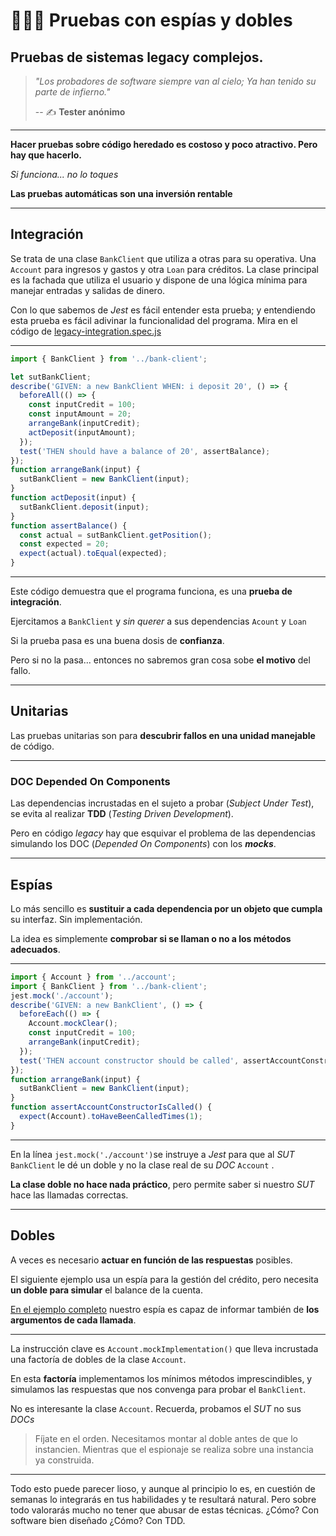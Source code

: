 # 🕵🏼‍♂️ Pruebas con espías y dobles

## Pruebas de sistemas legacy complejos.


> _"Los probadores de software siempre van al cielo; Ya han tenido su parte de infierno."_
>
> -- ✍️ **Tester anónimo**

---

 **Hacer pruebas sobre código heredado es costoso y poco atractivo. Pero hay que hacerlo.**

_Si funciona... no lo toques_

**Las pruebas automáticas son una inversión rentable**

---

## Integración

Se trata de una clase `BankClient` que utiliza a otras para su operativa. Una `Account` para ingresos y gastos y otra `Loan` para créditos. La clase principal es la fachada que utiliza el usuario y dispone de una lógica mínima para manejar entradas y salidas de dinero.

Con lo que sabemos de _Jest_ es fácil entender esta prueba; y entendiendo esta prueba es fácil adivinar la funcionalidad del programa. Mira en el código de [legacy-integration.spec.js](https://github.com/LabsAdemy/WebTesting_unit_Labs/blob/master/src/unit/legacy/tests/legacy-integration.spec.js)

---
```js
import { BankClient } from '../bank-client';

let sutBankClient;
describe('GIVEN: a new BankClient WHEN: i deposit 20', () => {
  beforeAll(() => {
    const inputCredit = 100;
    const inputAmount = 20;
    arrangeBank(inputCredit);
    actDeposit(inputAmount);
  });
  test('THEN should have a balance of 20', assertBalance);
});
function arrangeBank(input) {
  sutBankClient = new BankClient(input);
}
function actDeposit(input) {
  sutBankClient.deposit(input);
}
function assertBalance() {
  const actual = sutBankClient.getPosition();
  const expected = 20;
  expect(actual).toEqual(expected);
}
```
---

Este código demuestra que el programa funciona, es una **prueba de integración**.

Ejercitamos a `BankClient` y _sin querer_ a sus dependencias `Acount` y `Loan`

Si la prueba pasa es una buena dosis de **confianza**.

Pero si no la pasa... entonces no sabremos gran cosa sobe **el motivo** del fallo.

---

## Unitarias

Las pruebas unitarias son para **descubrir fallos en una unidad manejable** de código.

---

### DOC Depended On Components

Las dependencias incrustadas en el sujeto a probar (_Subject Under Test_), se evita al realizar **TDD** (_Testing Driven Development_).

Pero en código _legacy_ hay que esquivar el problema de las dependencias simulando  los DOC (_Depended On Components_) con los **_mocks_**.

---

## Espías

Lo más sencillo es **sustituir a cada dependencia por un objeto que cumpla** su interfaz. Sin implementación.

La idea es simplemente **comprobar si se llaman o no a los métodos adecuados**.

---

```js
import { Account } from '../account';
import { BankClient } from '../bank-client';
jest.mock('./account');
describe('GIVEN: a new BankClient', () => {
  beforeEach(() => {
    Account.mockClear();
    const inputCredit = 100;
    arrangeBank(inputCredit);
  });
  test('THEN account constructor should be called', assertAccountConstructorIsCalled);
});
function arrangeBank(input) {
  sutBankClient = new BankClient(input);
}
function assertAccountConstructorIsCalled() {
  expect(Account).toHaveBeenCalledTimes(1);
}
```

---

En la línea `jest.mock('./account')`se instruye a _Jest_ para que al _SUT_ `BankClient`  le dé un doble y no la clase real de su _DOC_ `Account` .

**La clase doble no hace nada práctico**, pero permite saber si nuestro _SUT_ hace las llamadas correctas.



---

## Dobles

 A veces es necesario **actuar en función de las respuestas** posibles.

El siguiente ejemplo usa un espía para la gestión del crédito, pero necesita **un doble para simular** el balance de la cuenta.

[En el ejemplo completo](https://github.com/LabsAdemy/WebTesting_unit_Labs/blob/master/src/unit/legacy/tests/legacy-spy.spec.js) nuestro espía es capaz de informar también de **los argumentos de cada llamada**.

---

La instrucción clave es `Account.mockImplementation()` que lleva incrustada una factoría de dobles de la clase `Account`.

En esta **factoría** implementamos los mínimos métodos imprescindibles, y simulamos las respuestas que nos convenga para probar el `BankClient`.

No es interesante la clase `Account`. Recuerda, probamos el _SUT_ no sus _DOCs_

> Fíjate en el orden. Necesitamos montar al doble antes de que lo instancien. Mientras que el espionaje se realiza sobre una instancia ya construida.

---

Todo esto puede parecer lioso, y aunque al principio lo es, en cuestión de semanas lo integrarás en tus habilidades y te resultará natural. Pero sobre todo valorarás mucho no tener que abusar de estas técnicas. ¿Cómo? Con software bien diseñado ¿Cómo? Con TDD.
